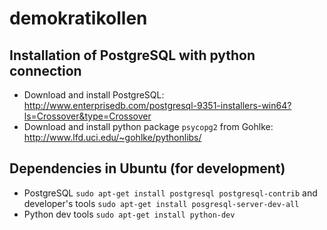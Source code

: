 demokratikollen
===============

## Installation of PostgreSQL with python connection

- Download and install PostgreSQL: http://www.enterprisedb.com/postgresql-9351-installers-win64?ls=Crossover&type=Crossover
- Download and install python package `psycopg2` from Gohlke: http://www.lfd.uci.edu/~gohlke/pythonlibs/

## Dependencies in Ubuntu (for development)

- PostgreSQL `sudo apt-get install postgresql postgresql-contrib` and developer's tools `sudo apt-get install posgresql-server-dev-all`
- Python dev tools `sudo apt-get install python-dev`
